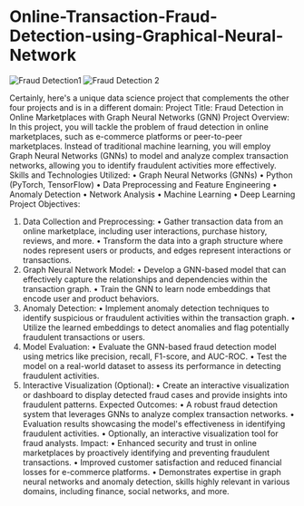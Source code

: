 # Online-Transaction-Fraud-Detection-using-Graphical-Neural-Network
![Fraud Detection1](https://github.com/ssprakash5/Online-Transaction-Fraud-Detection-using-Graphical-Neural-Network/assets/154003057/edb46aed-c1e2-4317-b60e-396c2ce5c493)
![Fraud Detection 2](https://github.com/ssprakash5/Online-Transaction-Fraud-Detection-using-Graphical-Neural-Network/assets/154003057/f684fe05-81ff-4faf-a43f-c68ba4fc8c52)

Certainly, here's a unique data science project that complements the other four projects and is in a different domain:
Project Title: Fraud Detection in Online Marketplaces with Graph Neural Networks (GNN)
Project Overview: In this project, you will tackle the problem of fraud detection in online marketplaces, such as e-commerce platforms or peer-to-peer marketplaces. Instead of traditional machine learning, you will employ Graph Neural Networks (GNNs) to model and analyze complex transaction networks, allowing you to identify fraudulent activities more effectively.
Skills and Technologies Utilized:
•	Graph Neural Networks (GNNs)
•	Python (PyTorch, TensorFlow)
•	Data Preprocessing and Feature Engineering
•	Anomaly Detection
•	Network Analysis
•	Machine Learning
•	Deep Learning
Project Objectives:
1.	Data Collection and Preprocessing:
•	Gather transaction data from an online marketplace, including user interactions, purchase history, reviews, and more.
•	Transform the data into a graph structure where nodes represent users or products, and edges represent interactions or transactions.
2.	Graph Neural Network Model:
•	Develop a GNN-based model that can effectively capture the relationships and dependencies within the transaction graph.
•	Train the GNN to learn node embeddings that encode user and product behaviors.
3.	Anomaly Detection:
•	Implement anomaly detection techniques to identify suspicious or fraudulent activities within the transaction graph.
•	Utilize the learned embeddings to detect anomalies and flag potentially fraudulent transactions or users.
4.	Model Evaluation:
•	Evaluate the GNN-based fraud detection model using metrics like precision, recall, F1-score, and AUC-ROC.
•	Test the model on a real-world dataset to assess its performance in detecting fraudulent activities.
5.	Interactive Visualization (Optional):
•	Create an interactive visualization or dashboard to display detected fraud cases and provide insights into fraudulent patterns.
Expected Outcomes:
•	A robust fraud detection system that leverages GNNs to analyze complex transaction networks.
•	Evaluation results showcasing the model's effectiveness in identifying fraudulent activities.
•	Optionally, an interactive visualization tool for fraud analysts.
Impact:
•	Enhanced security and trust in online marketplaces by proactively identifying and preventing fraudulent transactions.
•	Improved customer satisfaction and reduced financial losses for e-commerce platforms.
•	Demonstrates expertise in graph neural networks and anomaly detection, skills highly relevant in various domains, including finance, social networks, and more.

